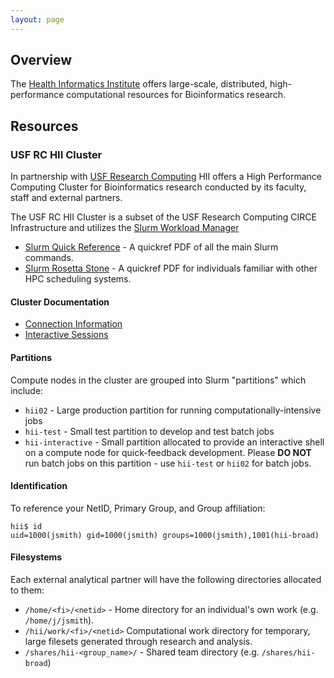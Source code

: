 ```yaml
---
layout: page
---
```


## Overview

The [Health Informatics Institute](http://www.hii.usf.edu) offers large-scale, distributed, high-performance computational resources for Bioinformatics research.

## Resources

### USF RC HII Cluster

In partnership with [USF Research Computing](http://www.usf.edu/it/research-computing/) HII offers
a High Performance Computing Cluster for Bioinformatics research conducted by its faculty, staff and external partners.

The USF RC HII Cluster is a subset of the USF Research Computing CIRCE Infrastructure and utilizes the
[Slurm Workload Manager](http://slurm.schedmd.com)

- [Slurm Quick Reference](http://slurm.schedmd.com/pdfs/summary.pdf) - A quickref PDF of all the main Slurm commands.
- [Slurm Rosetta Stone](http://slurm.schedmd.com/rosetta.pdf) - A quickref PDF for individuals familiar with other HPC scheduling systems.

#### Cluster Documentation

- [Connection Information](pages/usf-rc-hii/connection.html)
- [Interactive Sessions](pages/usf-rc-hii/interactive.html)

#### Partitions

Compute nodes in the cluster are grouped into Slurm "partitions" which include:

- `hii02` - Large production partition for running computationally-intensive jobs
- `hii-test` - Small test partition to develop and test batch jobs
- `hii-interactive` - Small partition allocated to provide an interactive shell on a compute node for quick-feedback development.
   Please **DO NOT** run batch jobs on this partition - use `hii-test` or `hii02` for batch jobs.

#### Identification

To reference your NetID, Primary Group, and Group affiliation:

```
hii$ id
uid=1000(jsmith) gid=1000(jsmith) groups=1000(jsmith),1001(hii-broad)
```

#### Filesystems

Each external analytical partner will have the following directories allocated to them:

- `/home/<fi>/<netid>` - Home directory for an individual's own work (e.g. `/home/j/jsmith`).
- `/hii/work/<fi>/<netid>` Computational work directory for temporary, large filesets generated through research and analysis.
- `/shares/hii-<group_name>/` - Shared team directory (e.g. `/shares/hii-broad`)

